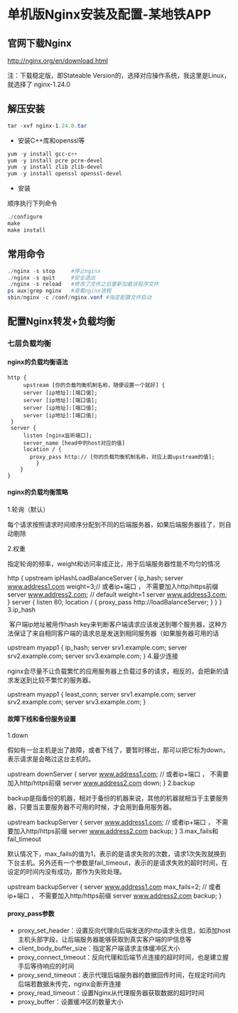 # 单机版Nginx安装及配置-某地铁APP <!-- {docsify-ignore-all} -->

## 官网下载Nginx

http://nginx.org/en/download.html

注：下载稳定版，即Stateable Version的，选择对应操作系统，我这里是Linux，就选择了 nginx-1.24.0

## 解压安装

```powershell
tar -xvf nginx-1.24.0.tar
```

- 安装C++库和openssl等

```powershell
yum -y install gcc-c++
yum -y install pcre pcre-devel
yum -y install zlib zlib-devel
yum -y install openssl openssl-devel
```

- 安装

顺序执行下列命令

```powershell
./configure
make
make install
```


## 常用命令

```powershell
./nginx -s stop		#停止nginx
./nginx	-s quit		#安全退出
./nginx -s reload	#修改了文件之后重新加载该程序文件
ps aux|grep nginx	#查看nginx进程
sbin/nginx -c /conf/nginx.vonf #指定配置文件启动
```

## 配置Nginx转发+负载均衡



### 七层负载均衡

#### nginx的负载均衡语法

```
http {
     upstream [你的负载均衡机制名称，随便设置一个就好] {
	 server [ip地址]:[端口值];
	 server [ip地址]:[端口值];
	 server [ip地址]:[端口值];
	 server [ip地址]:[端口值];
 }
 server {
	 listen [nginx监听端口];
	 server_name [head中的host对应的值]
	 location / {
	   proxy_pass http:// [你的负载均衡机制名称，对应上面upstream的值];
         }
    }
}
```

#### nginx的负载均衡策略

 1.轮询（默认）

​     每个请求按照请求时间顺序分配到不同的后端服务器，如果后端服务器挂了，则自动剔除

 2.权重

​    指定轮询的频率，weight和访问率成正比，用于后端服务器性能不均匀的情况

 http {
	upstream ipHashLoadBalanceServer {
        ip_hash;
        server www.address1.com weight=3;// 或者ip+端口 ， 不需要加入http/https前缀
        server www.address2.com; // default weight=1
        server www.address3.com;
    }
    server {
        listen 80;
        location / {
            proxy_pass http://loadBalanceServer;
        }
    }
 }
3.ip_hash

​    客户端ip地址被用作hash key来判断客户端请求应该发送到哪个服务器，这种方法保证了来自相同客户端的请求总是发送到相同服务器（如果服务器可用的话

upstream myapp1 {
    ip_hash;
    server srv1.example.com;
    server srv2.example.com;
    server srv3.example.com;
}
4.最少连接

​    nginx会尽量不让负载繁忙的应用服务器上负载过多的请求，相反的，会把新的请求发送到比较不繁忙的服务器。

upstream myapp1 {
        least_conn;
        server srv1.example.com;
        server srv2.example.com;
        server srv3.example.com;
}

#### 故障下线和备份服务设置

1.down

​    假如有一台主机是出了故障，或者下线了，要暂时移出，那可以把它标为down，表示请求是会略过这台主机的。

upstream downServer {
        server www.address1.com; // 或者ip+端口 ， 不需要加入http/https前缀
        server www.address2.com down;
}
2.backup

​    backup是指备份的机器，相对于备份的机器来说，其他的机器就相当于主要服务器，只要当主要服务器不可用的时候，才会用到备用服务器。

upstream backupServer {
        server www.address1.com; // 或者ip+端口 ， 不需要加入http/https前缀
        server www.address2.com backup;
}
3.max_fails和fail_timeout

​    默认情况下，max_fails的值为1，表示的是请求失败的次数，请求1次失败就换到下台主机。另外还有一个参数是fail_timeout，表示的是请求失败的超时时间，在设定的时间内没有成功，那作为失败处理。

upstream backupServer {
        server www.address1.com max_fails=2; // 或者ip+端口 ， 不需要加入http/https前缀
        server www.address2.com backup;
}

#### proxy_pass参数

- proxy_set_header：设置反向代理向后端发送的http请求头信息，如添加host主机头部字段，让后端服务器能够获取到真实客户端的IP信息等
- client_body_buffer_size：指定客户端请求主体缓冲区大小
- proxy_connect_timeout：反向代理和后端节点连接的超时时间，也是建立握手后等待响应的时间
- proxy_send_timeout：表示代理后端服务器的数据回传时间，在规定时间内后端若数据未传完，nginx会断开连接
- proxy_read_timeout：设置Nginx从代理服务器获取数据的超时时间
- proxy_buffer：设置缓冲区的数量大小



